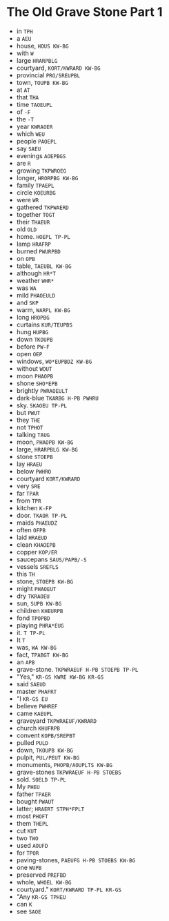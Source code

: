 # The Old Grave Stone Part 1

* in `TPH`
* a `AEU`
* house, `HOUS KW-BG`
* with `W`
* large `HRARPBLG`
* courtyard, `KORT/KWRARD KW-BG`
* provincial `PRO/SREUPBL`
* town, `TOUPB KW-BG`
* at `AT`
* that `THA`
* time `TAOEUPL`
* of `-F`
* the `-T`
* year `KWRAOER`
* which `WEU`
* people `PAOEPL`
* say `SAEU`
* evenings `AOEPBGS`
* are `R`
* growing `TKPWROEG`
* longer, `HRORPBG KW-BG`
* family `TPAEPL`
* circle `KOEURBG`
* were `WR`
* gathered `TKPWAERD`
* together `TOGT`
* their `THAEUR`
* old `OLD`
* home. `HOEPL TP-PL`
* lamp `HRAFRP`
* burned `PWURPBD`
* on `OPB`
* table, `TAEUBL KW-BG`
* although `HR*T`
* weather `WHR*`
* was `WA`
* mild `PHAOEULD`
* and `SKP`
* warm, `WARPL KW-BG`
* long `HROPBG`
* curtains `KUR/TEUPBS`
* hung `HUPBG`
* down `TKOUPB`
* before `PW-F`
* open `OEP`
* windows, `WO*EUPBDZ KW-BG`
* without `WOUT`
* moon `PHAOPB`
* shone `SHO*EPB`
* brightly `PWRAOEULT`
* dark-blue `TKARBG H-PB PWHRU`
* sky. `SKAOEU TP-PL`
* but `PWUT`
* they `THE`
* not `TPHOT`
* talking `TAUG`
* moon, `PHAOPB KW-BG`
* large, `HRARPBLG KW-BG`
* stone `STOEPB`
* lay `HRAEU`
* below `PWHRO`
* courtyard `KORT/KWRARD`
* very `SRE`
* far `TPAR`
* from `TPR`
* kitchen `K-FP`
* door. `TKAOR TP-PL`
* maids `PHAEUDZ`
* often `OFPB`
* laid `HRAEUD`
* clean `KHAOEPB`
* copper `KOP/ER`
* saucepans `SAUS/PAPB/-S`
* vessels `SREFLS`
* this `TH`
* stone, `STOEPB KW-BG`
* might `PHAOEUT`
* dry `TKRAOEU`
* sun, `SUPB KW-BG`
* children `KHEURPB`
* fond `TPOPBD`
* playing `PHRA*EUG`
* it. `T TP-PL`
* It `T`
* was, `WA KW-BG`
* fact, `TPABGT KW-BG`
* an `APB`
* grave-stone. `TKPWRAEUF H-PB STOEPB TP-PL`
* "Yes," `KR-GS KWRE KW-BG KR-GS`
* said `SAEUD`
* master `PHAFRT`
* "I `KR-GS EU`
* believe `PWHREF`
* came `KAEUPL`
* graveyard `TKPWRAEUF/KWRARD`
* church `KHUFRPB`
* convent `KOPB/SREPBT`
* pulled `PULD`
* down, `TKOUPB KW-BG`
* pulpit, `PUL/PEUT KW-BG`
* monuments, `PHOPB/AOUPLTS KW-BG`
* grave-stones `TKPWRAEUF H-PB STOEBS`
* sold. `SOELD TP-PL`
* My `PHEU`
* father `TPAER`
* bought `PWAUT`
* latter; `HRAERT STPH*FPLT`
* most `PHOFT`
* them `THEPL`
* cut `KUT`
* two `TWO`
* used `AOUFD`
* for `TPOR`
* paving-stones, `PAEUFG H-PB STOEBS KW-BG`
* one `WUPB`
* preserved `PREFBD`
* whole, `WHOEL KW-BG`
* courtyard." `KORT/KWRARD TP-PL KR-GS`
* "Any `KR-GS TPHEU`
* can `K`
* see `SAOE`
